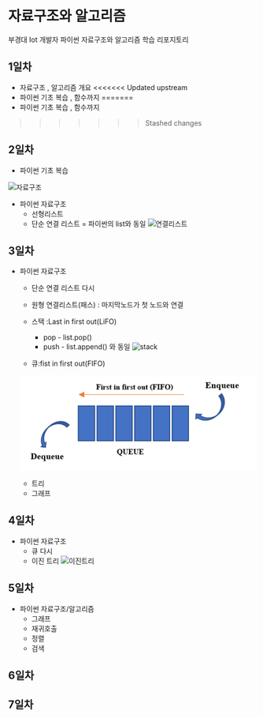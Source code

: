 # 자료구조와 알고리즘
부경대 Iot 개발자 파이썬 자료구조와 알고리즘 학습 리포지토리

## 1일차
- 자료구조 , 알고리즘 개요
<<<<<<< Updated upstream
- 파이썬 기초 복습 , 함수까지
=======
- 파이썬 기초 복습 , 함수까지 

>>>>>>> Stashed changes
## 2일차
- 파이썬 기초 복습

![자료구조](https://t1.daumcdn.net/cfile/tistory/23202B4C53FDC5600C)


- 파이썬 자료구조
    - 선형리스트
    - 단순 연결 리스트 = 파이썬의 list와 동일 
    ![연결리스트](https://upload.wikimedia.org/wikipedia/commons/9/9c/Single_linked_list.png)
    
## 3일차
- 파이썬 자료구조 
    - 단순 연결 리스트 다시
    - 원형 연결리스트(패스) : 마지막노드가 첫 노드와 연결 
    - 스택 :Last in first out(LiFO)
        - pop - list.pop()
        - push - list.append() 와 동일 
    ![stack](https://cs.lmu.edu/~ray/images/stack.gif)

    - 큐:fist in first out(FIFO)

    ![queue](https://github.com/leekminxx/ds-and-algorithm/blob/main/images/queue.png)
    - 트리
    - 그래프
    
## 4일차
- 파이썬 자료구조
    - 큐 다시
    - 이진 트리 
    ![이진트리](https://kahee.github.io//assets/post_img/tree3.png)
## 5일차 
 - 파이썬 자료구조/알고리즘
    - 그래프
    - 재귀호출
    - 정렬
    - 검색

## 6일차

## 7일차

























